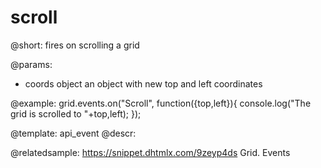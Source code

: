 scroll
=============

@short:
fires on scrolling a grid

@params:
- coords	object		an object with new top and left coordinates


@example:
grid.events.on("Scroll", function({top,left}){
    console.log("The grid is scrolled to "+top,left);
});


@template: api_event
@descr:

@relatedsample:
https://snippet.dhtmlx.com/9zeyp4ds	Grid. Events

